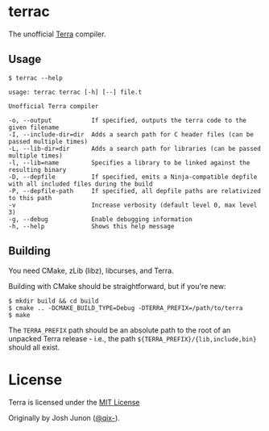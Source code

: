 # terrac

The unofficial [Terra](http://terralang.org/) compiler.

## Usage

```console
$ terrac --help

usage: terrac terrac [-h] [--] file.t

Unofficial Terra compiler

-o, --output           If specified, outputs the terra code to the given filename
-I, --include-dir=dir  Adds a search path for C header files (can be passed multiple times)
-L, --lib-dir=dir      Adds a search path for libraries (can be passed multiple times)
-l, --lib=name         Specifies a library to be linked against the resulting binary
-D, --depfile          If specified, emits a Ninja-compatible depfile with all included files during the build
-P, --depfile-path     If specified, all depfile paths are relativized to this path
-v                     Increase verbosity (default level 0, max level 3)
-g, --debug            Enable debugging information
-h, --help             Shows this help message
```

## Building

You need CMake, zLib (libz), libcurses, and Terra.

Building with CMake should be straightforward, but if you're new:

```console
$ mkdir build && cd build
$ cmake .. -DCMAKE_BUILD_TYPE=Debug -DTERRA_PREFIX=/path/to/terra
$ make
```

The `TERRA_PREFIX` path should be an absolute path to the root of an unpacked Terra release -
i.e., the path `${TERRA_PREFIX}/{lib,include,bin}` should all exist.

# License
Terra is licensed under the [MIT License](LICENSE)

Originally by Josh Junon ([@qix-](https://github.com/qix-)).
